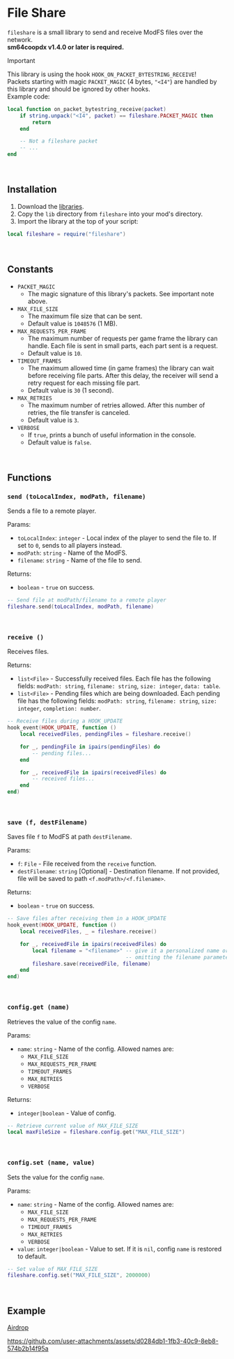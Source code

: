 # File Share

`fileshare` is a small library to send and receive ModFS files over the network.<br>
**sm64coopdx v1.4.0 or later is required.**

> [!IMPORTANT]
> This library is using the hook `HOOK_ON_PACKET_BYTESTRING_RECEIVE`!<br>
> Packets starting with magic `PACKET_MAGIC` (4 bytes, `"<I4"`) are handled by this library and should be ignored by other hooks.<br>
> Example code:
```lua
local function on_packet_bytestring_receive(packet)
    if string.unpack("<I4", packet) == fileshare.PACKET_MAGIC then
        return
    end

    -- Not a fileshare packet
    -- ...
end
```

<br>

## Installation

1. Download the [libraries](https://github.com/PeachyPeachSM64/coopdx-libs/archive/refs/heads/master.zip).
2. Copy the `lib` directory from `fileshare` into your mod's directory.
3. Import the library at the top of your script:
```lua
local fileshare = require("fileshare")
```

<br>

## Constants

- `PACKET_MAGIC`
  - The magic signature of this library's packets. See important note above.
- `MAX_FILE_SIZE`
  - The maximum file size that can be sent.
  - Default value is `1048576` (1 MB).
- `MAX_REQUESTS_PER_FRAME`
  - The maximum number of requests per game frame the library can handle. Each file is sent in small parts, each part sent is a request.
  - Default value is `10`.
- `TIMEOUT_FRAMES`
  - The maximum allowed time (in game frames) the library can wait before receiving file parts. After this delay, the receiver will send a retry request for each missing file part.
  - Default value is `30` (1 second).
- `MAX_RETRIES`
  - The maximum number of retries allowed. After this number of retries, the file transfer is canceled.
  - Default value is `3`.
- `VERBOSE`
  - If `true`, prints a bunch of useful information in the console.
  - Default value is `false`.

<br>

## Functions

### `send (toLocalIndex, modPath, filename)`

Sends a file to a remote player.

Params:
- `toLocalIndex`: `integer` - Local index of the player to send the file to. If set to `0`, sends to all players instead.
- `modPath`: `string` - Name of the ModFS.
- `filename`: `string` - Name of the file to send.

Returns:
- `boolean` - `true` on success.

```lua
-- Send file at modPath/filename to a remote player
fileshare.send(toLocalIndex, modPath, filename)
```

<br>

### `receive ()`

Receives files.

Returns:
- `list<File>` - Successfully received files. Each file has the following fields: `modPath: string`, `filename: string`, `size: integer`, `data: table`.
- `list<File>` - Pending files which are being downloaded. Each pending file has the following fields: `modPath: string`, `filename: string`, `size: integer`, `completion: number`.

```lua
-- Receive files during a HOOK_UPDATE
hook_event(HOOK_UPDATE, function ()
    local receivedFiles, pendingFiles = fileshare.receive()

    for _, pendingFile in ipairs(pendingFiles) do
        -- pending files...
    end

    for _, receivedFile in ipairs(receivedFiles) do
        -- received files...
    end
end)
```

<br>

### `save (f, destFilename)`

Saves file `f` to ModFS at path `destFilename`.

Params:
- `f`: `File` - File received from the `receive` function.
- `destFilename`: `string` [Optional] - Destination filename. If not provided, file will be saved to path `<f.modPath>/<f.filename>`.

Returns:
- `boolean` - `true` on success.

```lua
-- Save files after receiving them in a HOOK_UPDATE
hook_event(HOOK_UPDATE, function ()
    local receivedFiles, _ = fileshare.receive()

    for _, receivedFile in ipairs(receivedFiles) do
        local filename = "<filename>" -- give it a personalized name or keep it default by
                                      -- omitting the filename parameter in the `save` function
        fileshare.save(receivedFile, filename)
    end
end)
```

<br>

### `config.get (name)`

Retrieves the value of the config `name`.

Params:
- `name`: `string` - Name of the config. Allowed names are:
  - `MAX_FILE_SIZE`
  - `MAX_REQUESTS_PER_FRAME`
  - `TIMEOUT_FRAMES`
  - `MAX_RETRIES`
  - `VERBOSE`

Returns:
- `integer|boolean` - Value of config.

```lua
-- Retrieve current value of MAX_FILE_SIZE
local maxFileSize = fileshare.config.get("MAX_FILE_SIZE")
```

<br>

### `config.set (name, value)`

Sets the value for the config `name`.

Params:
- `name`: `string` - Name of the config. Allowed names are:
  - `MAX_FILE_SIZE`
  - `MAX_REQUESTS_PER_FRAME`
  - `TIMEOUT_FRAMES`
  - `MAX_RETRIES`
  - `VERBOSE`
- `value`: `integer|boolean` - Value to set. If it is `nil`, config `name` is restored to default.

```lua
-- Set value of MAX_FILE_SIZE
fileshare.config.set("MAX_FILE_SIZE", 2000000)
```

<br>

## Example

[Airdrop](https://github.com/PeachyPeachSM64/coopdx-libs/tree/master/fileshare/airdrop)

https://github.com/user-attachments/assets/d0284db1-1fb3-40c9-8eb8-574b2b14f95a
